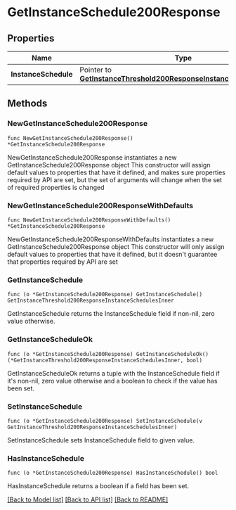 # GetInstanceSchedule200Response

## Properties

Name | Type | Description | Notes
------------ | ------------- | ------------- | -------------
**InstanceSchedule** | Pointer to [**GetInstanceThreshold200ResponseInstanceSchedulesInner**](GetInstanceThreshold200ResponseInstanceSchedulesInner.md) |  | [optional] 

## Methods

### NewGetInstanceSchedule200Response

`func NewGetInstanceSchedule200Response() *GetInstanceSchedule200Response`

NewGetInstanceSchedule200Response instantiates a new GetInstanceSchedule200Response object
This constructor will assign default values to properties that have it defined,
and makes sure properties required by API are set, but the set of arguments
will change when the set of required properties is changed

### NewGetInstanceSchedule200ResponseWithDefaults

`func NewGetInstanceSchedule200ResponseWithDefaults() *GetInstanceSchedule200Response`

NewGetInstanceSchedule200ResponseWithDefaults instantiates a new GetInstanceSchedule200Response object
This constructor will only assign default values to properties that have it defined,
but it doesn't guarantee that properties required by API are set

### GetInstanceSchedule

`func (o *GetInstanceSchedule200Response) GetInstanceSchedule() GetInstanceThreshold200ResponseInstanceSchedulesInner`

GetInstanceSchedule returns the InstanceSchedule field if non-nil, zero value otherwise.

### GetInstanceScheduleOk

`func (o *GetInstanceSchedule200Response) GetInstanceScheduleOk() (*GetInstanceThreshold200ResponseInstanceSchedulesInner, bool)`

GetInstanceScheduleOk returns a tuple with the InstanceSchedule field if it's non-nil, zero value otherwise
and a boolean to check if the value has been set.

### SetInstanceSchedule

`func (o *GetInstanceSchedule200Response) SetInstanceSchedule(v GetInstanceThreshold200ResponseInstanceSchedulesInner)`

SetInstanceSchedule sets InstanceSchedule field to given value.

### HasInstanceSchedule

`func (o *GetInstanceSchedule200Response) HasInstanceSchedule() bool`

HasInstanceSchedule returns a boolean if a field has been set.


[[Back to Model list]](../README.md#documentation-for-models) [[Back to API list]](../README.md#documentation-for-api-endpoints) [[Back to README]](../README.md)


